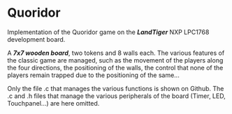 # Quoridor
Implementation of the Quoridor game on the ***LandTiger*** NXP LPC1768 development board.

A ***7x7 wooden board***, two tokens and 8 walls each. The various features of the classic game are managed, such as the movement of the players along the four directions, the positioning of the walls, the control that none of the players remain trapped due to the positioning of the same... 

Only the file .c that manages the various functions is shown on Github. The .c and .h files that manage the various peripherals of the board (Timer, LED, Touchpanel...) are here omitted.

